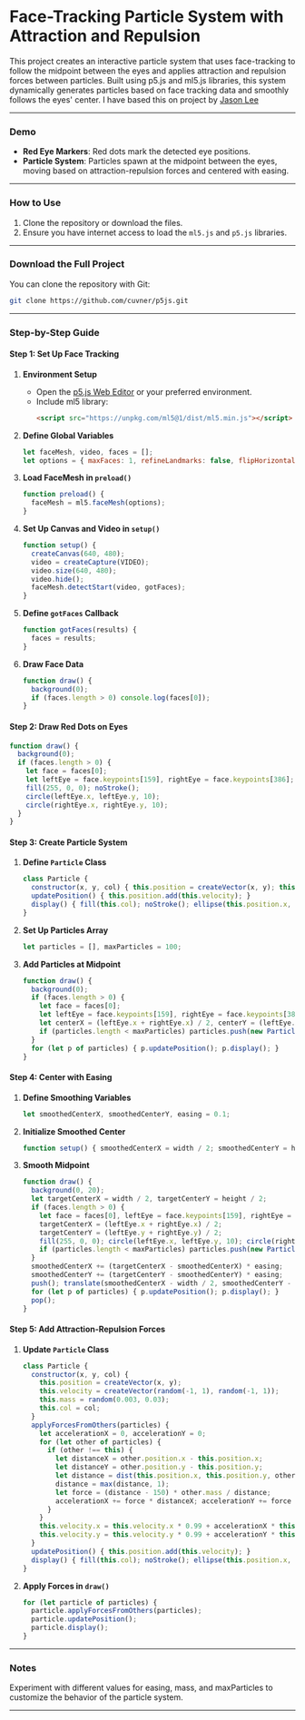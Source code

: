 
# Face-Tracking Particle System with Attraction and Repulsion

This project creates an interactive particle system that uses face-tracking to follow the midpoint between the eyes and applies attraction and repulsion forces between particles. Built using p5.js and ml5.js libraries, this system dynamically generates particles based on face tracking data and smoothly follows the eyes' center. I have based this on project by [Jason Lee](https://openprocessing.org/sketch/2427952) 

---

### Demo

- **Red Eye Markers**: Red dots mark the detected eye positions.
- **Particle System**: Particles spawn at the midpoint between the eyes, moving based on attraction-repulsion forces and centered with easing.

---

### How to Use

1. Clone the repository or download the files.
2. Ensure you have internet access to load the `ml5.js` and `p5.js` libraries.

---

### Download the Full Project

You can clone the repository with Git:

```bash
git clone https://github.com/cuvner/p5js.git
```

---

### Step-by-Step Guide

#### Step 1: Set Up Face Tracking

1. **Environment Setup**  
   - Open the [p5.js Web Editor](https://editor.p5js.org/) or your preferred environment.
   - Include ml5 library:
     ```html
     <script src="https://unpkg.com/ml5@1/dist/ml5.min.js"></script>
     ```

2. **Define Global Variables**  
   ```javascript
   let faceMesh, video, faces = [];
   let options = { maxFaces: 1, refineLandmarks: false, flipHorizontal: true };
   ```

3. **Load FaceMesh in `preload()`**  
   ```javascript
   function preload() {
     faceMesh = ml5.faceMesh(options);
   }
   ```

4. **Set Up Canvas and Video in `setup()`**  
   ```javascript
   function setup() {
     createCanvas(640, 480);
     video = createCapture(VIDEO);
     video.size(640, 480);
     video.hide();
     faceMesh.detectStart(video, gotFaces);
   }
   ```

5. **Define `gotFaces` Callback**  
   ```javascript
   function gotFaces(results) {
     faces = results;
   }
   ```

6. **Draw Face Data**  
   ```javascript
   function draw() {
     background(0);
     if (faces.length > 0) console.log(faces[0]);
   }
   ```

#### Step 2: Draw Red Dots on Eyes

```javascript
function draw() {
  background(0);
  if (faces.length > 0) {
    let face = faces[0];
    let leftEye = face.keypoints[159], rightEye = face.keypoints[386];
    fill(255, 0, 0); noStroke();
    circle(leftEye.x, leftEye.y, 10);
    circle(rightEye.x, rightEye.y, 10);
  }
}
```

#### Step 3: Create Particle System

1. **Define `Particle` Class**  
   ```javascript
   class Particle {
     constructor(x, y, col) { this.position = createVector(x, y); this.velocity = createVector(random(-1, 1), random(-1, 1)); this.col = col; }
     updatePosition() { this.position.add(this.velocity); }
     display() { fill(this.col); noStroke(); ellipse(this.position.x, this.position.y, 10, 10); }
   }
   ```

2. **Set Up Particles Array**  
   ```javascript
   let particles = [], maxParticles = 100;
   ```

3. **Add Particles at Midpoint**  
   ```javascript
   function draw() {
     background(0);
     if (faces.length > 0) {
       let face = faces[0];
       let leftEye = face.keypoints[159], rightEye = face.keypoints[386];
       let centerX = (leftEye.x + rightEye.x) / 2, centerY = (leftEye.y + rightEye.y) / 2;
       if (particles.length < maxParticles) particles.push(new Particle(centerX, centerY, color(255, 200, 200)));
     }
     for (let p of particles) { p.updatePosition(); p.display(); }
   }
   ```

#### Step 4: Center with Easing

1. **Define Smoothing Variables**  
   ```javascript
   let smoothedCenterX, smoothedCenterY, easing = 0.1;
   ```

2. **Initialize Smoothed Center**  
   ```javascript
   function setup() { smoothedCenterX = width / 2; smoothedCenterY = height / 2; }
   ```

3. **Smooth Midpoint**  
   ```javascript
   function draw() {
     background(0, 20);
     let targetCenterX = width / 2, targetCenterY = height / 2;
     if (faces.length > 0) {
       let face = faces[0], leftEye = face.keypoints[159], rightEye = face.keypoints[386];
       targetCenterX = (leftEye.x + rightEye.x) / 2;
       targetCenterY = (leftEye.y + rightEye.y) / 2;
       fill(255, 0, 0); circle(leftEye.x, leftEye.y, 10); circle(rightEye.x, rightEye.y, 10);
       if (particles.length < maxParticles) particles.push(new Particle(smoothedCenterX, smoothedCenterY, color(255, 200, 200)));
     }
     smoothedCenterX += (targetCenterX - smoothedCenterX) * easing;
     smoothedCenterY += (targetCenterY - smoothedCenterY) * easing;
     push(); translate(smoothedCenterX - width / 2, smoothedCenterY - height / 2);
     for (let p of particles) { p.updatePosition(); p.display(); }
     pop();
   }
   ```

#### Step 5: Add Attraction-Repulsion Forces

1. **Update `Particle` Class**  
   ```javascript
   class Particle {
     constructor(x, y, col) {
       this.position = createVector(x, y);
       this.velocity = createVector(random(-1, 1), random(-1, 1));
       this.mass = random(0.003, 0.03);
       this.col = col;
     }
     applyForcesFromOthers(particles) {
       let accelerationX = 0, accelerationY = 0;
       for (let other of particles) {
         if (other !== this) {
           let distanceX = other.position.x - this.position.x;
           let distanceY = other.position.y - this.position.y;
           let distance = dist(this.position.x, this.position.y, other.position.x, other.position.y);
           distance = max(distance, 1);
           let force = (distance - 150) * other.mass / distance;
           accelerationX += force * distanceX; accelerationY += force * distanceY;
         }
       }
       this.velocity.x = this.velocity.x * 0.99 + accelerationX * this.mass;
       this.velocity.y = this.velocity.y * 0.99 + accelerationY * this.mass;
     }
     updatePosition() { this.position.add(this.velocity); }
     display() { fill(this.col); noStroke(); ellipse(this.position.x, this.position.y, this.mass * 1000, this.mass * 1000); }
   }
   ```

2. **Apply Forces in `draw()`**  
   ```javascript
   for (let particle of particles) {
     particle.applyForcesFromOthers(particles);
     particle.updatePosition();
     particle.display();
   }
   ```

---

### Notes

Experiment with different values for easing, mass, and maxParticles to customize the behavior of the particle system.

---

